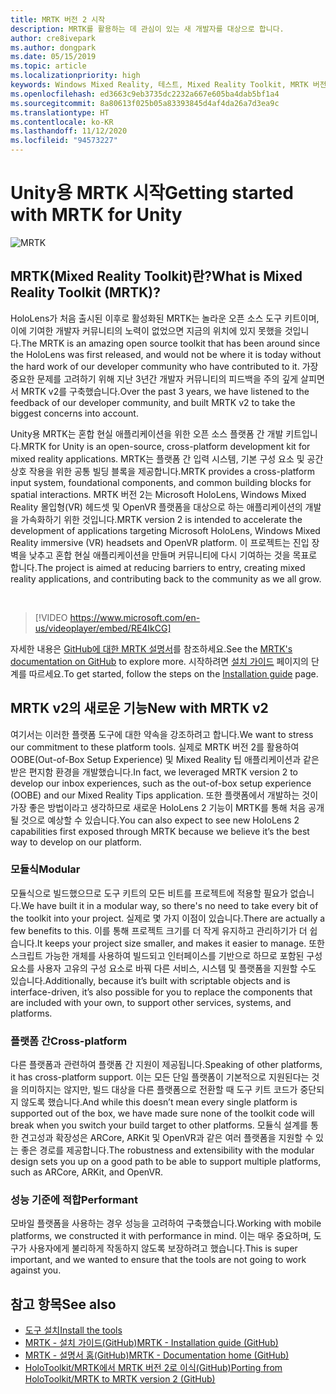 ```yaml
---
title: MRTK 버전 2 시작
description: MRTK를 활용하는 데 관심이 있는 새 개발자를 대상으로 합니다.
author: cre8ivepark
ms.author: dongpark
ms.date: 05/15/2019
ms.topic: article
ms.localizationpriority: high
keywords: Windows Mixed Reality, 테스트, Mixed Reality Toolkit, MRTK 버전 2, MRTK, 도구, SDK, HoloLens, HoloLens 2
ms.openlocfilehash: ed3663c9eb3735dc2232a667e605ba4dab5bf1a4
ms.sourcegitcommit: 8a80613f025b05a83393845d4af4da26a7d3ea9c
ms.translationtype: HT
ms.contentlocale: ko-KR
ms.lasthandoff: 11/12/2020
ms.locfileid: "94573227"
---
```

# <a name="getting-started-with-mrtk-for-unity"></a><span data-ttu-id="569a5-104">Unity용 MRTK 시작</span><span class="sxs-lookup"><span data-stu-id="569a5-104">Getting started with MRTK for Unity</span></span>
![MRTK](../../design/images/MRTK_UX_Hero.png)

## <a name="what-is-mixed-reality-toolkit-mrtk"></a><span data-ttu-id="569a5-106">MRTK(Mixed Reality Toolkit)란?</span><span class="sxs-lookup"><span data-stu-id="569a5-106">What is Mixed Reality Toolkit (MRTK)?</span></span>
<span data-ttu-id="569a5-107">HoloLens가 처음 출시된 이후로 활성화된 MRTK는 놀라운 오픈 소스 도구 키트이며, 이에 기여한 개발자 커뮤니티의 노력이 없었으면 지금의 위치에 있지 못했을 것입니다.</span><span class="sxs-lookup"><span data-stu-id="569a5-107">The MRTK is an amazing open source toolkit that has been around since the HoloLens was first released, and would not be where it is today without the hard work of our developer community who have contributed to it.</span></span> <span data-ttu-id="569a5-108">가장 중요한 문제를 고려하기 위해 지난 3년간 개발자 커뮤니티의 피드백을 주의 깊게 살피면서 MRTK v2를 구축했습니다.</span><span class="sxs-lookup"><span data-stu-id="569a5-108">Over the past 3 years, we have listened to the feedback of our developer community, and built MRTK v2 to take the biggest concerns into account.</span></span>  

<span data-ttu-id="569a5-109">Unity용 MRTK는 혼합 현실 애플리케이션을 위한 오픈 소스 플랫폼 간 개발 키트입니다.</span><span class="sxs-lookup"><span data-stu-id="569a5-109">MRTK for Unity is an open-source, cross-platform development kit for mixed reality applications.</span></span> <span data-ttu-id="569a5-110">MRTK는 플랫폼 간 입력 시스템, 기본 구성 요소 및 공간 상호 작용을 위한 공통 빌딩 블록을 제공합니다.</span><span class="sxs-lookup"><span data-stu-id="569a5-110">MRTK provides a cross-platform input system, foundational components, and common building blocks for spatial interactions.</span></span> <span data-ttu-id="569a5-111">MRTK 버전 2는 Microsoft HoloLens, Windows Mixed Reality 몰입형(VR) 헤드셋 및 OpenVR 플랫폼을 대상으로 하는 애플리케이션의 개발을 가속화하기 위한 것입니다.</span><span class="sxs-lookup"><span data-stu-id="569a5-111">MRTK version 2 is intended to accelerate the development of applications targeting Microsoft HoloLens, Windows Mixed Reality immersive (VR) headsets and OpenVR platform.</span></span> <span data-ttu-id="569a5-112">이 프로젝트는 진입 장벽을 낮추고 혼합 현실 애플리케이션을 만들며 커뮤니티에 다시 기여하는 것을 목표로 합니다.</span><span class="sxs-lookup"><span data-stu-id="569a5-112">The project is aimed at reducing barriers to entry, creating mixed reality applications, and contributing back to the community as we all grow.</span></span>

<br>

> [!VIDEO https://www.microsoft.com/en-us/videoplayer/embed/RE4IkCG]

<span data-ttu-id="569a5-113">자세한 내용은 [GitHub에 대한 MRTK 설명서](https://microsoft.github.io/MixedRealityToolkit-Unity/README.html)를 참조하세요.</span><span class="sxs-lookup"><span data-stu-id="569a5-113">See the [MRTK's documentation on GitHub](https://microsoft.github.io/MixedRealityToolkit-Unity/README.html) to explore more.</span></span> <span data-ttu-id="569a5-114">시작하려면 [설치 가이드](https://microsoft.github.io/MixedRealityToolkit-Unity/Documentation/Installation.html) 페이지의 단계를 따르세요.</span><span class="sxs-lookup"><span data-stu-id="569a5-114">To get started, follow the steps on the [Installation guide](https://microsoft.github.io/MixedRealityToolkit-Unity/Documentation/Installation.html) page.</span></span>


## <a name="new-with-mrtk-v2"></a><span data-ttu-id="569a5-115">MRTK v2의 새로운 기능</span><span class="sxs-lookup"><span data-stu-id="569a5-115">New with MRTK v2</span></span>
<span data-ttu-id="569a5-116">여기서는 이러한 플랫폼 도구에 대한 약속을 강조하려고 합니다.</span><span class="sxs-lookup"><span data-stu-id="569a5-116">We want to stress our commitment to these platform tools.</span></span>  <span data-ttu-id="569a5-117">실제로 MRTK 버전 2를 활용하여 OOBE(Out-of-Box Setup Experience) 및 Mixed Reality 팁 애플리케이션과 같은 받은 편지함 환경을 개발했습니다.</span><span class="sxs-lookup"><span data-stu-id="569a5-117">In fact, we leveraged MRTK version 2 to develop our inbox experiences, such as the out-of-box setup experience (OOBE) and our Mixed Reality Tips application.</span></span> <span data-ttu-id="569a5-118">또한 플랫폼에서 개발하는 것이 가장 좋은 방법이라고 생각하므로 새로운 HoloLens 2 기능이 MRTK를 통해 처음 공개될 것으로 예상할 수 있습니다.</span><span class="sxs-lookup"><span data-stu-id="569a5-118">You can also expect to see new HoloLens 2 capabilities first exposed through MRTK because we believe it’s the best way to develop on our platform.</span></span> 

### <a name="modular"></a><span data-ttu-id="569a5-119">모듈식</span><span class="sxs-lookup"><span data-stu-id="569a5-119">Modular</span></span>
<span data-ttu-id="569a5-120">모듈식으로 빌드했으므로 도구 키트의 모든 비트를 프로젝트에 적용할 필요가 없습니다.</span><span class="sxs-lookup"><span data-stu-id="569a5-120">We have built it in a modular way, so there's no need to take every bit of the toolkit into your project.</span></span>  <span data-ttu-id="569a5-121">실제로 몇 가지 이점이 있습니다.</span><span class="sxs-lookup"><span data-stu-id="569a5-121">There are actually a few benefits to this.</span></span>  <span data-ttu-id="569a5-122">이를 통해 프로젝트 크기를 더 작게 유지하고 관리하기가 더 쉽습니다.</span><span class="sxs-lookup"><span data-stu-id="569a5-122">It keeps your project size smaller, and makes it easier to manage.</span></span>  <span data-ttu-id="569a5-123">또한 스크립트 가능한 개체를 사용하여 빌드되고 인터페이스를 기반으로 하므로 포함된 구성 요소를 사용자 고유의 구성 요소로 바꿔 다른 서비스, 시스템 및 플랫폼을 지원할 수도 있습니다.</span><span class="sxs-lookup"><span data-stu-id="569a5-123">Additionally, because it’s built with scriptable objects and is interface-driven, it’s also possible for you to replace the components that are included with your own, to support other services, systems, and platforms.</span></span>

### <a name="cross-platform"></a><span data-ttu-id="569a5-124">플랫폼 간</span><span class="sxs-lookup"><span data-stu-id="569a5-124">Cross-platform</span></span>
<span data-ttu-id="569a5-125">다른 플랫폼과 관련하여 플랫폼 간 지원이 제공됩니다.</span><span class="sxs-lookup"><span data-stu-id="569a5-125">Speaking of other platforms, it has cross-platform support.</span></span>  <span data-ttu-id="569a5-126">이는 모든 단일 플랫폼이 기본적으로 지원된다는 것을 의미하지는 않지만, 빌드 대상을 다른 플랫폼으로 전환할 때 도구 키트 코드가 중단되지 않도록 했습니다.</span><span class="sxs-lookup"><span data-stu-id="569a5-126">And while this doesn’t mean every single platform is supported out of the box, we have made sure none of the toolkit code will break when you switch your build target to other platforms.</span></span>  <span data-ttu-id="569a5-127">모듈식 설계를 통한 견고성과 확장성은 ARCore, ARKit 및 OpenVR과 같은 여러 플랫폼을 지원할 수 있는 좋은 경로를 제공합니다.</span><span class="sxs-lookup"><span data-stu-id="569a5-127">The robustness and extensibility with the modular design sets you up on a good path to be able to support multiple platforms, such as ARCore, ARKit, and OpenVR.</span></span>

### <a name="performant"></a><span data-ttu-id="569a5-128">성능 기준에 적합</span><span class="sxs-lookup"><span data-stu-id="569a5-128">Performant</span></span>
<span data-ttu-id="569a5-129">모바일 플랫폼을 사용하는 경우 성능을 고려하여 구축했습니다.</span><span class="sxs-lookup"><span data-stu-id="569a5-129">Working with mobile platforms, we constructed it with performance in mind.</span></span>  <span data-ttu-id="569a5-130">이는 매우 중요하며, 도구가 사용자에게 불리하게 작동하지 않도록 보장하려고 했습니다.</span><span class="sxs-lookup"><span data-stu-id="569a5-130">This is super important, and we wanted to ensure that the tools are not going to work against you.</span></span>

## <a name="see-also"></a><span data-ttu-id="569a5-131">참고 항목</span><span class="sxs-lookup"><span data-stu-id="569a5-131">See also</span></span>
* [<span data-ttu-id="569a5-132">도구 설치</span><span class="sxs-lookup"><span data-stu-id="569a5-132">Install the tools</span></span>](../install-the-tools.md)
* [<span data-ttu-id="569a5-133">MRTK - 설치 가이드(GitHub)</span><span class="sxs-lookup"><span data-stu-id="569a5-133">MRTK - Installation guide (GitHub)</span></span>](https://microsoft.github.io/MixedRealityToolkit-Unity/Documentation/Installation.html)
* [<span data-ttu-id="569a5-134">MRTK - 설명서 홈(GitHub)</span><span class="sxs-lookup"><span data-stu-id="569a5-134">MRTK - Documentation home (GitHub)</span></span>](https://microsoft.github.io/MixedRealityToolkit-Unity/README.html)
* [<span data-ttu-id="569a5-135">HoloToolkit/MRTK에서 MRTK 버전 2로 이식(GitHub)</span><span class="sxs-lookup"><span data-stu-id="569a5-135">Porting from HoloToolkit/MRTK to MRTK version 2 (GitHub)</span></span>](https://microsoft.github.io/MixedRealityToolkit-Unity/Documentation/HTKToMRTKPortingGuide.html)
